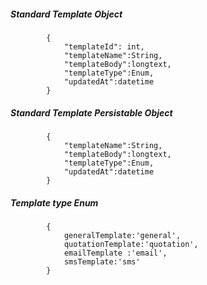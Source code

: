##### Standard Template Object

            {
                "templateId": int,
                "templateName":String,
                "templateBody":longtext,
                "templateType":Enum,
				"updatedAt":datetime
            }
            
##### Standard Template Persistable Object
			{
            	"templateName":String,
                "templateBody":longtext,
                "templateType":Enum,
				"updatedAt":datetime
            }
##### Template type Enum
			{
				generalTemplate:'general', 
				quotationTemplate:'quotation',
				emailTemplate :'email', 
				smsTemplate:'sms'
			}
